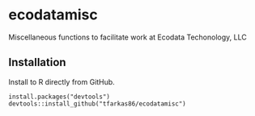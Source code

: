 # ecodatamisc
Miscellaneous functions to facilitate work at Ecodata Techonology, LLC

## Installation

Install to R directly from GitHub.

```
install.packages("devtools")
devtools::install_github("tfarkas86/ecodatamisc")
```
